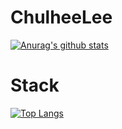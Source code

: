 # ChulheeLee
[![Anurag's github stats](https://github-readme-stats.vercel.app/api?username=chulhee23&count_private=true&show_icons=true&include_all_commits=true)](https://github.com/anuraghazra/github-readme-stats)



# Stack
[![Top Langs](https://github-readme-stats.vercel.app/api/top-langs/?username=chulhee23&layout=compact&hide=jupyter_notebook)](https://github.com/anuraghazra/github-readme-stats)
